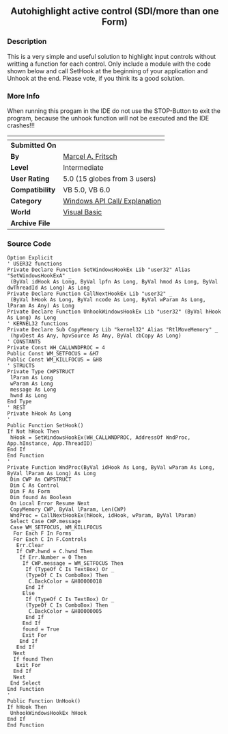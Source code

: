 ﻿<div align="center">

## Autohighlight active control \(SDI/more than one  Form\)


</div>

### Description

This is a very simple and useful solution to highlight input controls without writting a function for each control. Only include a module with the code shown below and call SetHook at the beginning of your application and Unhook at the end. Please vote, if you think its a good solution.
 
### More Info
 
When running this progam in the IDE do not use the STOP-Button to exit the program, because the unhook function will not be executed and the IDE crashes!!!


<span>             |<span>
---                |---
**Submitted On**   |
**By**             |[Marcel A\. Fritsch](https://github.com/Planet-Source-Code/PSCIndex/blob/master/ByAuthor/marcel-a-fritsch.md)
**Level**          |Intermediate
**User Rating**    |5.0 (15 globes from 3 users)
**Compatibility**  |VB 5\.0, VB 6\.0
**Category**       |[Windows API Call/ Explanation](https://github.com/Planet-Source-Code/PSCIndex/blob/master/ByCategory/windows-api-call-explanation__1-39.md)
**World**          |[Visual Basic](https://github.com/Planet-Source-Code/PSCIndex/blob/master/ByWorld/visual-basic.md)
**Archive File**   |[](https://github.com/Planet-Source-Code/marcel-a-fritsch-autohighlight-active-control-sdi-more-than-one-form__1-32428/archive/master.zip)





### Source Code

```
Option Explicit
' USER32 functions
Private Declare Function SetWindowsHookEx Lib "user32" Alias "SetWindowsHookExA" _
 (ByVal idHook As Long, ByVal lpfn As Long, ByVal hmod As Long, ByVal dwThreadId As Long) As Long
Private Declare Function CallNextHookEx Lib "user32" _
 (ByVal hHook As Long, ByVal ncode As Long, ByVal wParam As Long, lParam As Any) As Long
Private Declare Function UnhookWindowsHookEx Lib "user32" (ByVal hHook As Long) As Long
' KERNEL32 functions
Private Declare Sub CopyMemory Lib "kernel32" Alias "RtlMoveMemory" _
 (hpvDest As Any, hpvSource As Any, ByVal cbCopy As Long)
' CONSTANTS
Private Const WH_CALLWNDPROC = 4
Public Const WM_SETFOCUS = &H7
Public Const WM_KILLFOCUS = &H8
' STRUCTS
Private Type CWPSTRUCT
 lParam As Long
 wParam As Long
 message As Long
 hwnd As Long
End Type
' REST
Private hHook As Long
'
Public Function SetHook()
If Not hHook Then
 hHook = SetWindowsHookEx(WH_CALLWNDPROC, AddressOf WndProc, App.hInstance, App.ThreadID)
End If
End Function
'
Private Function WndProc(ByVal idHook As Long, ByVal wParam As Long, ByVal lParam As Long) As Long
 Dim CWP As CWPSTRUCT
 Dim C As Control
 Dim F As Form
 Dim found As Boolean
 On Local Error Resume Next
 CopyMemory CWP, ByVal lParam, Len(CWP)
 WndProc = CallNextHookEx(hHook, idHook, wParam, ByVal lParam)
 Select Case CWP.message
 Case WM_SETFOCUS, WM_KILLFOCUS
  For Each F In Forms
  For Each C In F.Controls
   Err.Clear
   If CWP.hwnd = C.hwnd Then
    If Err.Number = 0 Then
     If CWP.message = WM_SETFOCUS Then
      If (TypeOf C Is TextBox) Or _
      (TypeOf C Is ComboBox) Then
       C.BackColor = &H80000018
      End If
     Else
      If (TypeOf C Is TextBox) Or _
      (TypeOf C Is ComboBox) Then
       C.BackColor = &H80000005
      End If
     End If
     found = True
     Exit For
    End If
   End If
  Next
  If found Then
   Exit For
  End If
  Next
 End Select
End Function
'
Public Function UnHook()
If hHook Then
 UnhookWindowsHookEx hHook
End If
End Function
```

